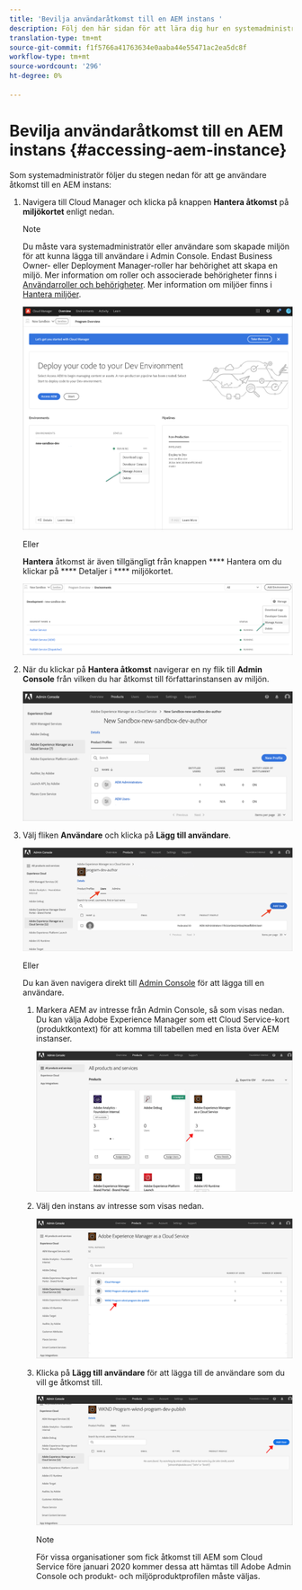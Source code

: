 ```yaml
---
title: 'Bevilja användaråtkomst till en AEM instans '
description: Följ den här sidan för att lära dig hur en systemadministratör beviljar användaråtkomst till en AEM instans
translation-type: tm+mt
source-git-commit: f1f5766a41763634e0aaba44e55471ac2ea5dc8f
workflow-type: tm+mt
source-wordcount: '296'
ht-degree: 0%

---
```



# Bevilja användaråtkomst till en AEM instans {#accessing-aem-instance}

Som systemadministratör följer du stegen nedan för att ge användare åtkomst till en AEM instans:

1. Navigera till Cloud Manager och klicka på knappen **Hantera åtkomst** på **miljökortet** enligt nedan.

   >[!NOTE]
   >Du måste vara systemadministratör eller användare som skapade miljön för att kunna lägga till användare i Admin Console. Endast Business Owner- eller Deployment Manager-roller har behörighet att skapa en miljö. Mer information om roller och associerade behörigheter finns i [Användarroller och behörigheter](/help/onboarding/what-is-required/user-roles-permissions.md). Mer information om miljöer finns i [Hantera miljöer](/help/implementing/cloud-manager/manage-environments.md).

   ![](/help/onboarding/getting-access-to-aem-in-cloud/assets/sys-admin6.png)

   Eller

   **Hantera** åtkomst är även tillgängligt från knappen  **** Hantera om du klickar på  **** Detaljer i  **** miljökortet.

   ![](/help/onboarding/getting-access-to-aem-in-cloud/assets/sys-admin4.png)


1. När du klickar på **Hantera åtkomst** navigerar en ny flik till **Admin Console** från vilken du har åtkomst till författarinstansen av miljön.

   ![](/help/onboarding/getting-access-to-aem-in-cloud/assets/sys-admin-2.png)

1. Välj fliken **Användare** och klicka på **Lägg till användare**.

   ![](/help/onboarding/what-is-required/assets/admin-console-5.png)



   Eller

   Du kan även navigera direkt till [Admin Console](https://adminconsole.adobe.com) för att lägga till en användare.

   1. Markera AEM av intresse från Admin Console, så som visas nedan. Du kan välja Adobe Experience Manager som ett Cloud Service-kort (produktkontext) för att komma till tabellen med en lista över AEM instanser.

      ![](/help/onboarding/what-is-required/assets/admin-console-6.png)

   1. Välj den instans av intresse som visas nedan.

      ![](/help/onboarding/what-is-required/assets/admin-console-7.png)


   1. Klicka på **Lägg till användare** för att lägga till de användare som du vill ge åtkomst till.

      ![](/help/onboarding/what-is-required/assets/admin-console-8.png)

      >[!NOTE]
      >För vissa organisationer som fick åtkomst till AEM som Cloud Service före januari 2020 kommer dessa att hämtas till Adobe Admin Console och produkt- och miljöproduktprofilen måste väljas.

